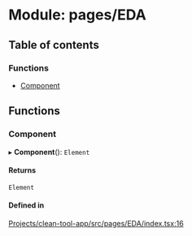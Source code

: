 # Module: pages/EDA

## Table of contents

### Functions

- [Component](../wiki/pages.EDA#component)

## Functions

### Component

▸ **Component**(): `Element`

#### Returns

`Element`

#### Defined in

[Projects/clean-tool-app/src/pages/EDA/index.tsx:16](https://github.com/yuckyh/clean-tool-app/)
